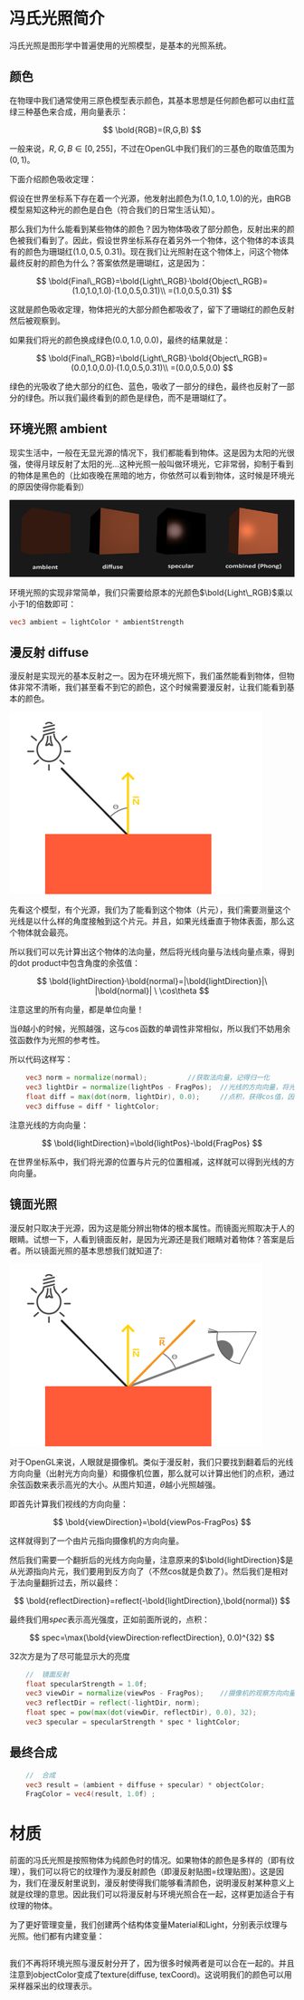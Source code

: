 # 冯氏光照简介

冯氏光照是图形学中普遍使用的光照模型，是基本的光照系统。

## 颜色

在物理中我们通常使用三原色模型表示颜色，其基本思想是任何颜色都可以由红蓝绿三种基色来合成，用向量表示：

$$
\bold{RGB}=(R,G,B)
$$

一般来说，$R,G,B\in[0,255]$，不过在OpenGL中我们我们的三基色的取值范围为$(0,1)$。

下面介绍颜色吸收定理：

假设在世界坐标系下存在着一个光源，他发射出颜色为$(1.0,1.0,1.0)$的光，由RGB模型易知这种光的颜色是白色（符合我们的日常生活认知）。

那么我们为什么能看到某些物体的颜色？因为物体吸收了部分颜色，反射出来的颜色被我们看到了。因此，假设世界坐标系存在着另外一个物体，这个物体的本该具有的颜色为珊瑚红$(1.0,0.5,0.31)$。现在我们让光照射在这个物体上，问这个物体最终反射的颜色为什么？答案依然是珊瑚红，这是因为：

$$
\bold{Final\_RGB}=\bold{Light\_RGB}·\bold{Object\_RGB}=(1.0,1.0,1.0)·(1.0,0.5,0.31)\\
=(1.0,0.5,0.31)
$$

这就是颜色吸收定理，物体把光的大部分颜色都吸收了，留下了珊瑚红的颜色反射然后被观察到。

如果我们将光的颜色换成绿色$(0.0,1.0,0.0)$，最终的结果就是：

$$
\bold{Final\_RGB}=\bold{Light\_RGB}·\bold{Object\_RGB}=(0.0,1.0,0.0)·(1.0,0.5,0.31)\\
=(0.0,0.5,0.0)
$$

绿色的光吸收了绝大部分的红色、蓝色，吸收了一部分的绿色，最终也反射了一部分的绿色。所以我们最终看到的颜色是绿色，而不是珊瑚红了。

## 环境光照 ambient

现实生活中，一般在无显光源的情况下，我们都能看到物体。这是因为太阳的光很强，使得月球反射了太阳的光...这种光照一般叫做环境光，它非常弱，抑制于看到的物体是黑色的（比如夜晚在黑暗的地方，你依然可以看到物体，这时候是环境光的原因使得你能看到）

![img](7.基础光照_md_pictures/basic_lighting_phong.png)

环境光照的实现非常简单，我们只需要给原本的光颜色$\bold{Light\_RGB}$乘以小于1的倍数即可：

```glsl
vec3 ambient = lightColor * ambientStrength
```

## 漫反射 diffuse

漫反射是实现光的基本反射之一。因为在环境光照下，我们虽然能看到物体，但物体非常不清晰，我们甚至看不到它的颜色，这个时候需要漫反射，让我们能看到基本的颜色。

![img](7.基础光照_md_pictures/diffuse_light.png)

先看这个模型，有个光源，我们为了能看到这个物体（片元），我们需要测量这个光线是以什么样的角度接触到这个片元。并且，如果光线垂直于物体表面，那么这个物体就会最亮。

所以我们可以先计算出这个物体的法向量，然后将光线向量与法线向量点乘，得到的dot product中包含角度的余弦值：

$$
\bold{lightDirection}·\bold{normal}=|\bold{lightDirection}|\ |\bold{normal}| \ \cos\theta
$$

注意这里的所有向量，都是单位向量！

当$\theta$越小的时候，光照越强，这与$\cos$函数的单调性非常相似，所以我们不妨用余弦函数作为光照的参考性。

所以代码这样写：

```glsl
    vec3 norm = normalize(normal);			//获取法向量，记得归一化
    vec3 lightDir = normalize(lightPos - FragPos);  //光线的方向向量，将光源位置向量与片元位置向量相减就可以得到
    float diff = max(dot(norm, lightDir), 0.0);     //点积，获得cos值，因为光强不能有负号，所以用max
    vec3 diffuse = diff * lightColor;
```

注意光线的方向向量：

$$
\bold{lightDirection}=\bold{lightPos}-\bold{FragPos}
$$

在世界坐标系中，我们将光源的位置与片元的位置相减，这样就可以得到光线的方向向量。

## 镜面光照

漫反射只取决于光源，因为这是能分辨出物体的根本属性。而镜面光照取决于人的眼睛。试想一下，人看到镜面反射，是因为光源还是我们眼睛对着物体？答案是后者。所以镜面光照的基本思想我们就知道了:

![img](7.基础光照_md_pictures/basic_lighting_specular_theory.png)

对于OpenGL来说，人眼就是摄像机。类似于漫反射，我们只要找到翻着后的光线方向向量（出射光方向向量）和摄像机位置，那么就可以计算出他们的点积，通过余弦函数来表示高光的大小。从图片知道，$\theta$越小光照越强。

即首先计算我们视线的方向向量：

$$
\bold{viewDirection}=\bold{viewPos-FragPos}
$$

这样就得到了一个由片元指向摄像机的方向向量。

然后我们需要一个翻折后的光线方向向量，注意原来的$\bold{lightDirection}$是从光源指向片元，我们要用到反方向了（不然cos就是负数了）。然后我们是相对于法向量翻折过去，所以最终：

$$
\bold{reflectDirection}=reflect(-\bold{lightDirection},\bold{normal})
$$

最终我们用$spec$表示高光强度，正如前面所说的，点积：

$$
spec=\max(\bold{viewDirection·reflectDirection}, 0.0)^{32}
$$

32次方是为了尽可能显示大的亮度

```glsl
    //  镜面反射
    float specularStrength = 1.0f;
    vec3 viewDir = normalize(viewPos - FragPos);    //摄像机的观察方向向量，将摄像机位置向量与片元位置向量相减就可以得到
    vec3 reflectDir = reflect(-lightDir, norm);
    float spec = pow(max(dot(viewDir, reflectDir), 0.0), 32);
    vec3 specular = specularStrength * spec * lightColor;
```

## 最终合成

```glsl
    //  合成
    vec3 result = (ambient + diffuse + specular) * objectColor;
    FragColor = vec4(result, 1.0f) ;
```

# 材质

前面的冯氏光照是按照物体为纯颜色时的情况。如果物体的颜色是多样的（即有纹理），我们可以将它的纹理作为漫反射颜色（即漫反射贴图=纹理贴图）。这是因为，我们在漫反射里说到，漫反射使得我们能够看清颜色，说明漫反射某种意义上就是纹理的意思。因此我们可以将漫反射与环境光照合在一起，这样更加适合于有纹理的物体。

为了更好管理变量，我们创建两个结构体变量Material和Light，分别表示纹理与光照。他们都有内建变量：

```

```

我们不再将环境光照与漫反射分开了，因为很多时候两者是可以合在一起的。并且注意到objectColor变成了texture(diffuse, texCoord)。这说明我们的颜色可以用采样器采出的纹理表示。
